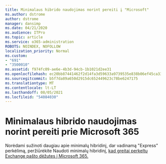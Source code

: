 ```yaml
---
title: Minimalaus hibrido naudojimas norint pereiti į "Microsoft"
ms.author: dstrome
author: dstrome
manager: dansimp
ms.date: 04/21/2020
ms.audience: ITPro
ms.topic: article
ms.service: o365-administration
ROBOTS: NOINDEX, NOFOLLOW
localization_priority: Normal
ms.custom:
- "691"
- "3500010"
ms.assetid: f974fc09-ae6e-4b3d-94cb-1b1021d2ee31
ms.openlocfilehash: ec20bb87441462f2d14fa3d59633a9739535e838b06ef45ca33082a9c018d55c
ms.sourcegitcommit: b5f7da89a650d2915dc652449623c78be6247175
ms.translationtype: MT
ms.contentlocale: lt-LT
ms.lasthandoff: 08/05/2021
ms.locfileid: "54084030"
---
```

# <a name="using-minimal-hybrid-to-move-to-microsoft-365"></a>Minimalaus hibrido naudojimas norint pereiti prie Microsoft 365

Norėdami sužinoti daugiau apie minimalų hibridinį, dar vadinamą "Express" perkėlimą, peržiūrėkite Naudoti minimalų hibridinį, [kad greitai perkeltų Exchange pašto dėžutes į Microsoft 365.](https://docs.microsoft.com/Exchange/mailbox-migration/use-minimal-hybrid-to-quickly-migrate)
